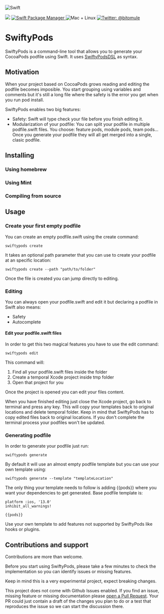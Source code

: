 ![Swift](https://github.com/bitomule/SwiftyPods/workflows/Swift/badge.svg)
<p align="left">
    <img src="https://img.shields.io/badge/Swift-5.2-orange.svg" />
    <a href="https://swift.org/package-manager">
        <img src="https://img.shields.io/badge/swiftpm-compatible-brightgreen.svg?style=flat" alt="Swift Package Manager" />
    </a>
     <img src="https://img.shields.io/badge/platforms-mac+linux-brightgreen.svg?style=flat" alt="Mac + Linux" />
    <a href="https://twitter.com/bitomule">
        <img src="https://img.shields.io/badge/twitter-@bitomule-blue.svg?style=flat" alt="Twitter: @bitomule" />
    </a>
</p>

# SwiftyPods

SwiftyPods is a command-line tool that allows you to generate your CocoaPods podfile using Swift. It uses [SwiftyPodsDSL](https://github.com/bitomule/SwiftyPodsDSL) as syntax.

## Motivation

When your project based on CocoaPods grows reading and editing the podfile becomes imposible. You start grouping using variables and comments but it's still a long file where the safety is the error you get when you run pod install. 

SwiftyPods enables two big features:
* Safety: Swift will type check your file before you finish editing it.
* Modularization of your podfile: You can split your podfile in multiple podfile.swift files. You choose: feature pods, module pods, team pods... Once you generate your podfile they will all get merged into a single, clasic podfile.

## Installing

### Using homebrew

### Using Mint
### Compiling from source


## Usage
### Create your first empty podfile

You can create an empty podfile.swift using the create command:

```
swiftypods create
```

It takes an optional path parameter that you can use to create your podfile at an specific location:

```
swiftypods create --path "path/to/folder"
```

Once the file is created you can jump directly to editing.

### Editing

You can always open your podfile.swift and edit it but declaring a podfile in Swift also means:
* Safety
* Autocomplete

#### Edit your podfile.swift files

In order to get this two magical features you have to use the edit command:
```
swiftypods edit
```

This command will:
1) Find all your podfile.swift files inside the folder
2) Create a temporal Xcode project inside tmp folder
3) Open that project for you

Once the project is opened you can edit your files content.

When you have finished editing just close the Xcode project, go back to terminal and press any key. This will copy your templates back to original locations and delete temporal folder. Keep in mind that SwiftyPods has to copy edited files back to original locations. If you don't complete the terminal process your podfiles won't be updated.

### Generating podfile

In order to generate your podfile just run:

```
swiftypods generate
```

By default it will use an almost empty podfile template but you can use your own template using:

```
swiftypods generate --template "templateLocation"
```

The only thing your template needs to follow is adding {{pods}} where you want your dependencies to get generated. Base podfile template is:

```
platform :ios, '13.0'
inhibit_all_warnings!

{{pods}}
```

Use your own template to add features not supported by SwiftyPods like hooks or plugins.

## Contributions and support

Contributions are more than welcome.

Before you start using SwiftyPods, please take a few minutes to check the implementation so you can identify issues or missing features.

Keep in mind this is a very experimental project, expect breaking changes.

This project does not come with Github Issues enabled. If you find an issue, missing feature or missing documentation please [open a Pull Request](https://github.com/bitomule/SwiftyPods/pull/new). Your PR could just contain a draft of the changes you plan to do or a test that reproduces the issue so we can start the discussion there.
